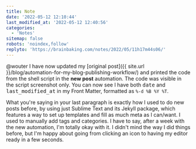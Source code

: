 ```yaml
---
title: Note
date: '2022-05-12 12:10:44'
last_modified_at: '2022-05-12 12:40:56'
categories: 
  - 'Notes'
sitemap: false
robots: 'noindex,follow'
replyto: 'https://brainbaking.com/notes/2022/05/11h17m44s06/'
---
```

@wouter I have now updated my [original post]({{ site.url }}/blog/automation-for-my-blog-publishing-workflow/) and printed the code from the shell script in the **new post** automation. The code was visible in the script screenshot only. You can now see I have both <kbd>date</kbd> and <kbd>last_modified_at</kbd> in my Front Matter, formatted as `%-d %B %Y %T`.

What you're saying in your last paragraph is exactly how I used to do new posts before, by using just Sublime Text and its Jekyll package, which features a way to set up templates and fill as much meta as I can/want. I used to manually add tags and categories. I have to say, after a week with the new automation, I'm totally okay with it. I didn't mind the way I did things before, but I'm happy about going from clicking an icon to having my editor ready in a few seconds.